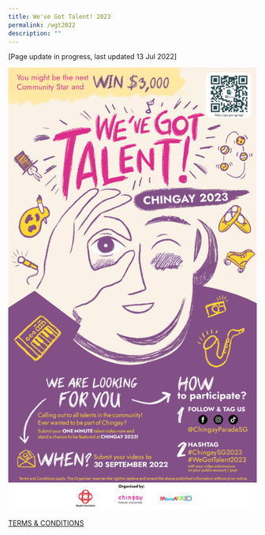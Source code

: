 ```yaml
---
title: We've Got Talent! 2023
permalink: /wgt2022
description: ""
---
```

[Page update in progress, last updated 13 Jul 2022]

![](/images/whats-on/final%20screen%20shot.png)

[TERMS & CONDITIONS]()
